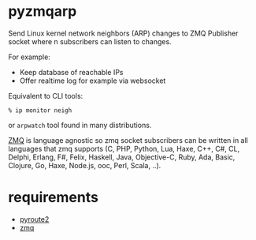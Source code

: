 # pyzmqarp

Send Linux kernel network neighbors (ARP) changes to ZMQ Publisher socket where n subscribers can listen to changes.

For example:

  * Keep database of reachable IPs 
  * Offer realtime log for example via websocket

Equivalent to CLI tools:

    % ip monitor neigh
    
or `arpwatch` tool found in many distributions. 

[ZMQ](http://zeromq.org/) is language agnostic so zmq socket subscribers can be written in all languages that zmq supports (C, PHP, Python, Lua, Haxe, C++, C#, CL, Delphi, Erlang, F#, Felix, Haskell, Java, Objective-C, Ruby, Ada, Basic, Clojure, Go, Haxe, Node.js, ooc, Perl, Scala, ..).

# requirements

 * [pyroute2](https://pypi.python.org/pypi/pyroute2)
 * [zmq](https://pypi.python.org/pypi/pyzmq)
 
